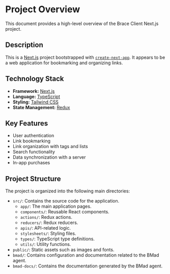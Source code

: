 # Project Overview

This document provides a high-level overview of the Brace Client Next.js project.

## Description

This is a [Next.js](https://nextjs.org) project bootstrapped with [`create-next-app`](https://nextjs.org/docs/app/api-reference/cli/create-next-app). It appears to be a web application for bookmarking and organizing links.

## Technology Stack

*   **Framework:** [Next.js](https://nextjs.org)
*   **Language:** [TypeScript](https://www.typescriptlang.org/)
*   **Styling:** [Tailwind CSS](https://tailwindcss.com/)
*   **State Management:** [Redux](https://redux.js.org/)

## Key Features

*   User authentication
*   Link bookmarking
*   Link organization with tags and lists
*   Search functionality
*   Data synchronization with a server
*   In-app purchases

## Project Structure

The project is organized into the following main directories:

*   `src/`: Contains the source code for the application.
    *   `app/`: The main application pages.
    *   `components/`: Reusable React components.
    *   `actions/`: Redux actions.
    *   `reducers/`: Redux reducers.
    *   `apis/`: API-related logic.
    *   `stylesheets/`: Styling files.
    *   `types/`: TypeScript type definitions.
    *   `utils/`: Utility functions.
*   `public/`: Static assets such as images and fonts.
*   `bmad/`: Contains configuration and documentation related to the BMad agent.
*   `bmad-docs/`: Contains the documentation generated by the BMad agent.
